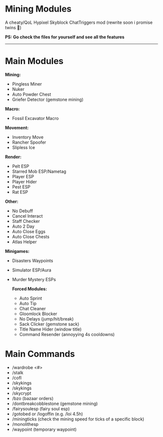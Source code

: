# Mining Modules  
A cheaty/QoL Hypixel Skyblock ChatTriggers mod 
(rewrite soon i promise twins 🥀)

**PS: Go check the files for yourself and see all the features**

---

# Main Modules

**Mining:**  
- Pingless Miner  
- Nuker  
- Auto Powder Chest  
- Griefer Detector (gemstone mining)

**Macro:**  
- Fossil Excavator Macro  

**Movement:**  
- Inventory Move  
- Rancher Spoofer  
- Slipless Ice 

**Render:**  
- Pelt ESP  
- Starred Mob ESP/Nametag
- Player ESP  
- Player Hider  
- Pest ESP  
- Rat ESP  
  
**Other:**  
- No Debuff
- Cancel Interact
- Staff Checker  
- Auto 2 Day
- Auto Close Eggs  
- Auto Close Chests  
- Atlas Helper  

**Minigames:**  
- Disasters Waypoints  
- Simulator ESP/Aura
- Murder Mystery ESPs

  **Forced Modules:**
  - Auto Sprint
  - Auto Tip
  - Chat Cleaner
  - Gloomlock Blocker
  - No Delays (jump/hit/break)
  - Sack Clicker (gemstone sack)
  - Title Name Hider (window title)
  - Command Resender (annoyying 4s cooldowns)
 
# Main Commands

- /wardrobe <#>
- /stalk <name>
- /cofl
- /skykings
- /skykings
- /skycrypt
- /bzo (bazaar orders)
- /dontbreakcobblestone (gemstone mining)
- /fairysoulesp (fairy soul esp)
- /gotobed or /logoffin (e.g. /loi 4.5h)
- /miningticks (check the mining speed for ticks of a specific block)
- /monolithesp
- /waypoint (temporary waypoint)
